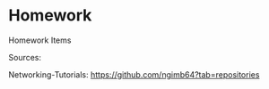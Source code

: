 # Homework
Homework Items

Sources: 

Networking-Tutorials: https://github.com/ngimb64?tab=repositories
